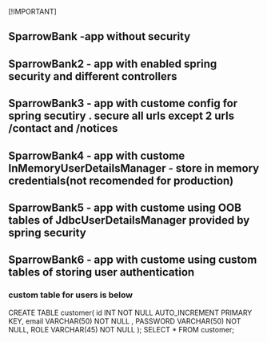  [!IMPORTANT] </br>
## SparrowBank -app without security	</br>
## SparrowBank2 - app with enabled spring security and different controllers	</br>
## SparrowBank3 - app with custome config for spring secutiry . secure all urls except 2 urls /contact and /notices </br>
## SparrowBank4 - app with custome InMemoryUserDetailsManager - store in memory credentials(not recomended for production) </br>
## SparrowBank5 - app with custome using OOB tables of JdbcUserDetailsManager provided by spring security </br>
## SparrowBank6 - app with custome using custom tables of storing user authentication</br>
### custom table for users is below
 CREATE TABLE customer(
	id INT NOT NULL AUTO_INCREMENT PRIMARY KEY,
    email VARCHAR(50) NOT NULL ,
    PASSWORD VARCHAR(50) NOT NULL,
    ROLE VARCHAR(45) NOT NULL
);
SELECT * FROM customer;
